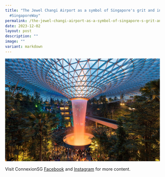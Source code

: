 ```yaml
---
title: "The Jewel Changi Airport as a symbol of Singapore's grit and innovation
  #SingaporeWay"
permalink: /the-jewel-changi-airport-as-a-symbol-of-singapore-s-grit-and-innovation-singaporeway/
date: 2023-12-02
layout: post
description: ""
image: ""
variant: markdown
---
```

![](/images/connexionsg/2023/Jewel.jpg)




Visit ConnexionSG [Facebook](https://www.facebook.com/ConnexionSG) and [Instagram](https://www.instagram.com/connexionsg/) for more content.